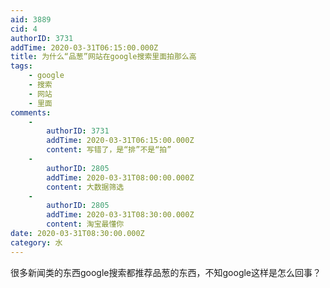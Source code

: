 ```yaml
---
aid: 3889
cid: 4
authorID: 3731
addTime: 2020-03-31T06:15:00.000Z
title: 为什么“品葱”网站在google搜索里面拍那么高
tags:
    - google
    - 搜索
    - 网站
    - 里面
comments:
    -
        authorID: 3731
        addTime: 2020-03-31T06:15:00.000Z
        content: 写错了，是“排”不是“拍”
    -
        authorID: 2805
        addTime: 2020-03-31T08:00:00.000Z
        content: 大数据筛选
    -
        authorID: 2805
        addTime: 2020-03-31T08:30:00.000Z
        content: 淘宝最懂你
date: 2020-03-31T08:30:00.000Z
category: 水
---
```


很多新闻类的东西google搜索都推荐品葱的东西，不知google这样是怎么回事？
